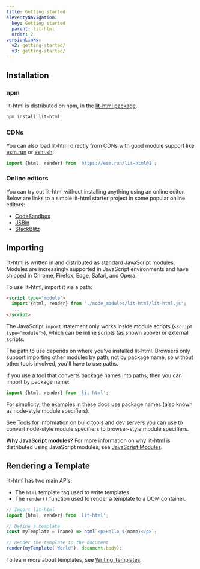 ```yaml
---
title: Getting started
eleventyNavigation:
  key: Getting started
  parent: lit-html
  order: 2
versionLinks:
  v2: getting-started/
  v3: getting-started/
---
```


## Installation

### npm

lit-html is distributed on npm, in the [lit-html package].

```bash
npm install lit-html
```

### CDNs

You can also load lit-html directly from CDNs with good module support like [esm.run](https://esm.run) or [esm.sh](https://esm.sh):

```js
import {html, render} from 'https://esm.run/lit-html@1';
```

### Online editors

You can try out lit-html without installing anything using an online editor. Below are links to a simple lit-html starter project in some popular online editors:

*   <a href="https://codesandbox.io/s/wq2wm73o28" target="_blank" rel="noopener">CodeSandbox</a>
*   <a href="https://jsbin.com/nahocaq/1/edit?html,output" target="_blank" rel="noopener">JSBin</a>
*   <a href="https://stackblitz.com/edit/js-pku9ae?file=index.js" target="_blank" rel="noopener">StackBlitz</a>

## Importing

lit-html is written in and distributed as standard JavaScript modules.
Modules are increasingly supported in JavaScript environments and have shipped in Chrome, Firefox, Edge, Safari, and Opera.

To use lit-html, import it via a path:

```html
<script type="module">
  import {html, render} from './node_modules/lit-html/lit-html.js';
  ...
</script>
```

The JavaScript `import` statement only works inside module scripts (`<script type="module">`), which can be inline scripts (as shown above) or external scripts.

The path to use depends on where you've installed lit-html. Browsers only support importing other modules by path, not by package name, so without other tools involved, you'll have to use paths.

If you use a tool that converts package names into paths, then you can import by package name:

```js
import {html, render} from 'lit-html';
```

For simplicity, the examples in these docs use package names (also known as node-style module specifiers).

See [Tools](/docs/v1/lit-html/tools/) for information on build tools and dev servers you can use to convert node-style module specifiers to
browser-style module specifiers.

**Why JavaScript modules?** For more information on why lit-html is distributed using JavaScript modules, see [JavaScript Modules](/docs/v1/lit-html/concepts/#javascript-modules).

## Rendering a Template

lit-html has two main APIs:

*   The `html` template tag used to write templates.
*   The `render()` function used to render a template to a DOM container.

```ts
// Import lit-html
import {html, render} from 'lit-html';

// Define a template
const myTemplate = (name) => html`<p>Hello ${name}</p>`;

// Render the template to the document
render(myTemplate('World'), document.body);
```

To learn more about templates, see [Writing Templates](/docs/v1/lit-html/writing-templates/).

[lit-html package]: https://www.npmjs.com/package/lit-html
